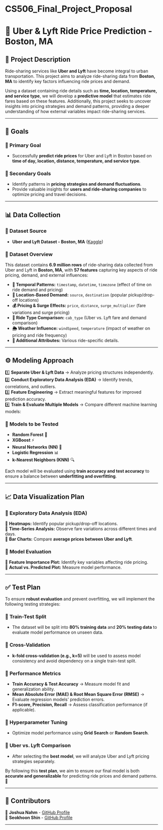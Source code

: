 # CS506_Final_Project_Proposal

# 🚗 Uber & Lyft Ride Price Prediction - Boston, MA  

## 📌 Project Description  
Ride-sharing services like **Uber and Lyft** have become integral to urban transportation. This project aims to analyze ride-sharing data from **Boston, MA** to identify key factors influencing ride prices and demand.  

Using a dataset containing ride details such as **time, location, temperature, and service type**, we will develop a **predictive model** that estimates ride fares based on these features. Additionally, this project seeks to uncover insights into pricing strategies and demand patterns, providing a deeper understanding of how external variables impact ride-sharing services.  

---

## 🎯 Goals  

### 🔹 Primary Goal  
- Successfully **predict ride prices** for Uber and Lyft in Boston based on **time of day, location, distance, temperature, and service type**.  

### 🔹 Secondary Goals  
- Identify patterns in **pricing strategies and demand fluctuations**.  
- Provide valuable insights for **users and ride-sharing companies** to optimize pricing and travel decisions.  

---

## 📊 Data Collection  

### 📌 Dataset Source  
- **Uber and Lyft Dataset - Boston, MA** ([Kaggle](https://www.kaggle.com/datasets/brllrb/uber-and-lyft-dataset-boston-ma))  

### 📌 Dataset Overview  
This dataset contains **6.9 million rows** of ride-sharing data collected from Uber and Lyft in **Boston, MA**, with **57 features** capturing key aspects of ride pricing, demand, and external influences:  

- **📅 Temporal Patterns:** `timestamp`, `datetime`, `timezone` (effect of time on ride demand and pricing)  
- **📍 Location-Based Demand:** `source`, `destination` (popular pickup/drop-off locations)  
- **💰 Pricing & Surge Effects:** `price`, `distance`, `surge_multiplier` (fare variations and surge pricing)  
- **🚖 Ride Type Comparison:** `cab_type` (Uber vs. Lyft fare and demand comparison)  
- **🌦 Weather Influence:** `windSpeed`, `temperature` (impact of weather on pricing and ride frequency)  
- **📌 Additional Attributes:** Various ride-specific details.  

---

## ⚙️ Modeling Approach  

1️⃣ **Separate Uber & Lyft Data** → Analyze pricing structures independently.  
2️⃣ **Conduct Exploratory Data Analysis (EDA)** → Identify trends, correlations, and outliers.  
3️⃣ **Feature Engineering** → Extract meaningful features for improved prediction accuracy.  
4️⃣ **Train & Evaluate Multiple Models** → Compare different machine learning models:  

### 🚀 Models to be Tested  
- **Random Forest** 🌲  
- **XGBoost** ⚡  
- **Neural Networks (NN)** 🤖  
- **Logistic Regression** 📊  
- **k-Nearest Neighbors (KNN)** 🔍  

Each model will be evaluated using **train accuracy and test accuracy** to ensure a balance between **underfitting and overfitting**.  

---

## 📈 Data Visualization Plan  

### 🔹 **Exploratory Data Analysis (EDA)**  
📌 **Heatmaps:** Identify popular pickup/drop-off locations.  
📌 **Time-Series Analysis:** Observe fare variations across different times and days.  
📌 **Bar Charts:** Compare **average prices between Uber and Lyft**.  

### 🔹 **Model Evaluation**  
📌 **Feature Importance Plot:** Identify key variables affecting ride pricing.  
📌 **Actual vs. Predicted Plot:** Measure model performance.  

---

## ✅ Test Plan  

To ensure **robust evaluation** and prevent overfitting, we will implement the following testing strategies:  

### 📌 **Train-Test Split**  
- The dataset will be split into **80% training data** and **20% testing data** to evaluate model performance on unseen data.  

### 📌 **Cross-Validation**  
- **k-fold cross-validation (e.g., k=5)** will be used to assess model consistency and avoid dependency on a single train-test split.  

### 📌 **Performance Metrics**  
- **Train Accuracy & Test Accuracy** → Measure model fit and generalization ability.  
- **Mean Absolute Error (MAE) & Root Mean Square Error (RMSE)** → Evaluate regression models' prediction errors.  
- **F1-score, Precision, Recall** → Assess classification performance (if applicable).  

### 📌 **Hyperparameter Tuning**  
- Optimize model performance using **Grid Search** or **Random Search**.  

### 📌 **Uber vs. Lyft Comparison**  
- After selecting the **best model**, we will analyze Uber and Lyft pricing strategies separately.  

By following this **test plan**, we aim to ensure our final model is both **accurate and generalizable** for predicting ride prices and demand patterns. 🚀  

---

## 📢 Contributors  
🚀 **Joshua Nahm** - [GitHub Profile](https://github.com/JoshuaNahm)  
🚀 **Seokhoon Shin** - [GitHub Profile](https://github.com/seokhoonshin)  

---

